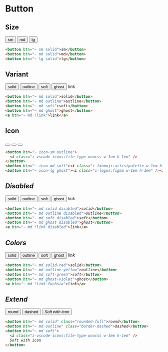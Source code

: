 # Button

## Size

<button btn="~ sm solid">sm</button>
<button btn="~ md solid">md</button>
<button btn="~ lg solid">lg</button>

```html
<button btn="~ sm solid">sm</button>
<button btn="~ md solid">md</button>
<button btn="~ lg solid">lg</button>
```

## Variant

<button btn="~ md solid">solid</button>
<button btn="~ md outline">outline</button>
<button btn="~ md soft">soft</button>
<button btn="~ md ghost">ghost</button>
<a btn="~ md !link">link</a>

```html
<button btn="~ md solid">solid</button>
<button btn="~ md outline">outline</button>
<button btn="~ md soft">soft</button>
<button btn="~ md ghost">ghost</button>
<a btn="~ md !link">link</a>
```

## Icon

<button btn="~ icon-sm outline">
<i class="i-vscode-icons:file-type-unocss w-1em h-1em" />
</button>
<button btn="~ icon-md soft"><i class="i-fxemoji:artistpalette w-1em h-1em" /></button>
<button btn="~ icon-lg ghost"><i class="i-logos:figma w-1em h-1em" /></button>

```html
<button btn="~ icon-sm outline">
  <i class="i-vscode-icons:file-type-unocss w-1em h-1em" />
</button>
<button btn="~ icon-md soft"><i class="i-fxemoji:artistpalette w-1em h-1em" /></button>
<button btn="~ icon-lg ghost"><i class="i-logos:figma w-1em h-1em" /></button>
```

## Disabled

<button btn="~ md solid disabled">solid</button>
<button btn="~ md outline disabled">outline</button>
<button btn="~ md soft disabled">soft</button>
<button btn="~ md ghost disabled">ghost</button>
<a btn="~ md !link disabled">link</a>

```html
<button btn="~ md solid disabled">solid</button>
<button btn="~ md outline disabled">outline</button>
<button btn="~ md soft disabled">soft</button>
<button btn="~ md ghost disabled">ghost</button>
<a btn="~ md !link disabled">link</a>
```

## Colors

<button btn="~ md solid-red">solid</button>
<button btn="~ md outline-yellow">outline</button>
<button btn="~ md soft-green">soft</button>
<button btn="~ md ghost-violet">ghost</button>
<a btn="~ md !link-fuchsia">link</a>

```html
<button btn="~ md solid-red">solid</button>
<button btn="~ md outline-yellow">outline</button>
<button btn="~ md soft-green">soft</button>
<button btn="~ md ghost-violet">ghost</button>
<a btn="~ md !link-fuchsia">link</a>
```

## Extend

<button btn="~ md solid" class="rounded-full">round</button>
<button btn="~ md outline" class="border-dashed">dashed</button>
<button btn="~ md soft">
<i class="i-vscode-icons:file-type-unocss w-1em h-1em" />
Soft with icon
</button>

```html
<button btn="~ md solid" class="rounded-full">round</button>
<button btn="~ md outline" class="border-dashed">dashed</button>
<button btn="~ md soft">
  <i class="i-vscode-icons:file-type-unocss w-1em h-1em" />
  Soft with icon
</button>
```
